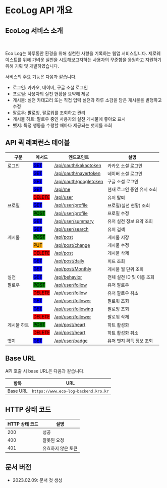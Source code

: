 # EcoLog API 개요

## EcoLog 서비스 소개

<figure><img src=".gitbook/assets/앱 소개.png" alt=""><figcaption></figcaption></figure>

Eco Log는 하루동안 환경을 위해 실천한 사항을 기록하는 웹앱 서비스입니다. 제로웨이스트를 위해 가벼운 실천을 시도해보고자하는 사용자의 꾸준함을 응원하고 지원하기 위해 기획 및 개발하였습니다.

서비스의 주요 기능은 다음과 같습니다.

* 로그인: 카카오, 네이버, 구글 소셜 로그인
* 프로필: 사용자의 실천 현황을 요약해 제공
* 게시물: 실천 카테고리 또는 직접 입력 실천과 하루 소감을 담은 게시물을 발행하고 수정
* 팔로우: 팔로잉, 팔로워를 조회하고 관리
* 게시물 하트: 팔로우 중인 사용자의 실천 게시물에 좋아요 표시
* 뱃지: 특정 행동을 수행할 때마다 제공되는 뱃지를 조회

## API 퀵 레퍼런스 테이블

| 구분     | 메서드                                               | 엔드포인트                                                    | 설명               |
| ------ | ------------------------------------------------- | -------------------------------------------------------- | ---------------- |
| 로그인    | <mark style="background-color:blue;">GET</mark>   | [/api/oauth/kakaotoken](reference/api/login.md#kakao)    | 카카오 소셜 로그인       |
|        | <mark style="background-color:blue;">GET</mark>   | [/api/oauth/navertoken](reference/api/login.md#naver)    | 네이버 소셜 로그인       |
|        | <mark style="background-color:blue;">GET</mark>   | [/api/oauth/googletoken](reference/api/login.md#google)  | 구글 소셜 로그인        |
|        | <mark style="background-color:blue;">GET</mark>   | [/api/me](reference/api/login.md#loginuser)              | 현재 로그인 중인 유저 조회  |
|        | <mark style="background-color:red;">DELETE</mark> | [/api/user](reference/api/login.md#withdraw)             | 유저 탈퇴            |
| 프로필    | <mark style="background-color:blue;">GET</mark>   | [/api/user/profile](reference/api/profile.md#view)       | 프로필(실천 현황) 조회    |
|        | <mark style="background-color:green;">POST</mark> | [/api/user/profile](reference/api/profile.md#edit)       | 프로필 수정           |
|        | <mark style="background-color:blue;">GET</mark>   | [/api/user/summary](reference/api/profile.md#summary)    | 유저 실천 정보 요약 조회   |
|        | <mark style="background-color:blue;">GET</mark>   | [/api/user/search](reference/api/profile.md#search)      | 유저 검색            |
| 게시물    | <mark style="background-color:green;">POST</mark> | [/api/post](reference/api/post.md#save)                  | 게시물 저장           |
|        | <mark style="background-color:orange;">PUT</mark> | [/api/post/change](reference/api/post.md#edit)           | 게시물 수정           |
|        | <mark style="background-color:red;">DELETE</mark> | [/api/post](reference/api/post.md#delete)                | 게시물 삭제           |
|        | <mark style="background-color:blue;">GET</mark>   | [/api/post/daily](reference/api/post.md#feed)            | 피드 조회            |
|        | <mark style="background-color:blue;">GET</mark>   | [/api/post/Monthly](reference/api/post.md#monthly)       | 게시물 월 단위 조회      |
| 실천     | <mark style="background-color:blue;">GET</mark>   | [/api/behavior](reference/api/action.md#view)            | 전체 실천 ID 및 이름 조회 |
| 팔로우    | <mark style="background-color:green;">POST</mark> | [/api/user/follow](reference/api/follow.md#add)          | 유저 팔로우           |
|        | <mark style="background-color:red;">DELETE</mark> | [/api/user/follow](reference/api/follow.md#unfollow)     | 유저 팔로우 취소        |
|        | <mark style="background-color:blue;">GET</mark>   | [/api/user/follower](reference/api/follow.md#follower)   | 팔로워 조회           |
|        | <mark style="background-color:blue;">GET</mark>   | [/api/user/following](reference/api/follow.md#following) | 팔로잉 조회           |
|        | <mark style="background-color:red;">DELETE</mark> | [/api/user/follower](reference/api/follow.md#view)       | 팔로워 삭제           |
| 게시물 하트 | <mark style="background-color:green;">POST</mark> | [/api/post/heart](reference/api/like.md#active)          | 하트 활성화           |
|        | <mark style="background-color:red;">DELETE</mark> | [/api/post/heart](reference/api/like.md#unactive)        | 하트 활성화 취소        |
| 뱃지     | <mark style="background-color:blue;">GET</mark>   | [/api/user/badge](reference/api/badge.md#view)           | 유저 뱃지 획득 정보 조회   |

## Base URL

API 호출 시 base URL은 다음과 같습니다.

| 항목       | URL                                  |
| -------- | ------------------------------------ |
| Base URL | `https://www.eco-log-backend.kro.kr` |

## HTTP 상태 코드

| HTTP 상태 코드 | 설명         |
| ---------- | ---------- |
| 200        | 성공         |
| 400        | 잘못된 요청     |
| 401        | 유효하지 않은 토큰 |

## 문서 버전

* 2023.02.09: 문서 첫 생성
